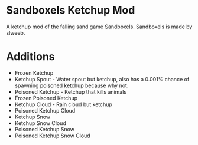 # Sandboxels Ketchup Mod
A ketchup mod of the falling sand game Sandboxels. Sandboxels is made by slweeb.

# Additions
* Frozen Ketchup
* Ketchup Spout - Water spout but ketchup, also has a 0.001% chance of spawning poisoned ketchup because why not.
* Poisoned Ketchup - Ketchup that kills animals
* Frozen Poisoned Ketchup
* Ketchup Cloud - Rain cloud but ketchup
* Poisoned Ketchup Cloud
* Ketchup Snow
* Ketchup Snow Cloud
* Poisoned Ketchup Snow
* Poisoned Ketchup Snow Cloud
